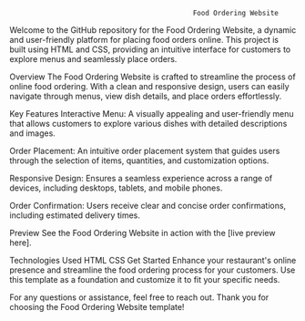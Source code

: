                                                  Food Ordering Website

Welcome to the GitHub repository for the Food Ordering Website, a dynamic and user-friendly platform for placing food orders online. This project is built using HTML and CSS, providing an intuitive interface for customers to explore menus and seamlessly place orders.

Overview
The Food Ordering Website is crafted to streamline the process of online food ordering. With a clean and responsive design, users can easily navigate through menus, view dish details, and place orders effortlessly.

Key Features
Interactive Menu: A visually appealing and user-friendly menu that allows customers to explore various dishes with detailed descriptions and images.

Order Placement: An intuitive order placement system that guides users through the selection of items, quantities, and customization options.

Responsive Design: Ensures a seamless experience across a range of devices, including desktops, tablets, and mobile phones.

Order Confirmation: Users receive clear and concise order confirmations, including estimated delivery times.

Preview
See the Food Ordering Website in action with the [live preview here].


Technologies Used
HTML
CSS
Get Started
Enhance your restaurant's online presence and streamline the food ordering process for your customers. Use this template as a foundation and customize it to fit your specific needs.

For any questions or assistance, feel free to reach out. Thank you for choosing the Food Ordering Website template!

